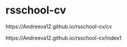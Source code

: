 # rsschool-cv
<p>https://Andreeva12.github.io/rsschool-cv/cv</p>
<p>https://Andreeva12.github.io/rsschool-cv/index1</p>
